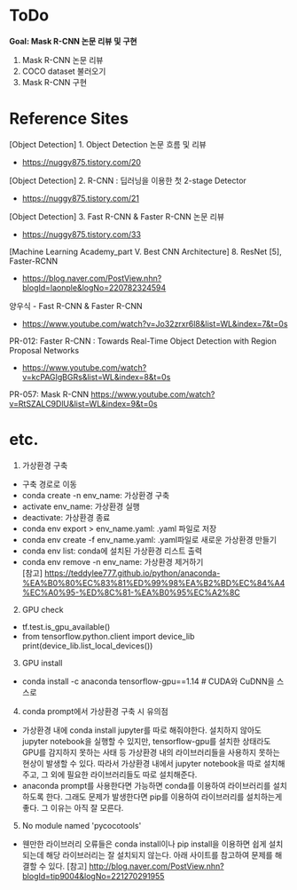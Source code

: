 # ToDo
**Goal: Mask R-CNN 논문 리뷰 및 구현**

1. Mask R-CNN 논문 리뷰
2. COCO dataset 불러오기
3. Mask R-CNN 구현



# Reference Sites
[Object Detection] 1. Object Detection 논문 흐름 및 리뷰
* https://nuggy875.tistory.com/20

[Object Detection] 2. R-CNN : 딥러닝을 이용한 첫 2-stage Detector
* https://nuggy875.tistory.com/21

[Object Detection] 3. Fast R-CNN & Faster R-CNN 논문 리뷰
* https://nuggy875.tistory.com/33

[Machine Learning Academy_part V. Best CNN Architecture] 8. ResNet [5], Faster-RCNN
* https://blog.naver.com/PostView.nhn?blogId=laonple&logNo=220782324594

양우식 - Fast R-CNN & Faster R-CNN
* https://www.youtube.com/watch?v=Jo32zrxr6l8&list=WL&index=7&t=0s

PR-012: Faster R-CNN : Towards Real-Time Object Detection with Region Proposal Networks
* https://www.youtube.com/watch?v=kcPAGIgBGRs&list=WL&index=8&t=0s

PR-057: Mask R-CNN
https://www.youtube.com/watch?v=RtSZALC9DlU&list=WL&index=9&t=0s



# etc.
1. 가상환경 구축
* 구축 경로로 이동
* conda create -n env_name: 가상환경 구축
* activate env_name: 가상환경 실행
* deactivate: 가상환경 종료
* conda env export > env_name.yaml: .yaml 파일로 저장
* conda env create -f env_name.yaml: .yaml파일로 새로운 가상환경 만들기
* conda env list: conda에 설치된 가상환경 리스트 출력
* conda env remove -n env_name: 가상환경 제거하기<br>
[참고] https://teddylee777.github.io/python/anaconda-%EA%B0%80%EC%83%81%ED%99%98%EA%B2%BD%EC%84%A4%EC%A0%95-%ED%8C%81-%EA%B0%95%EC%A2%8C

2. GPU check
* tf.test.is_gpu_available()
* from tensorflow.python.client import device_lib<br>
print(device_lib.list_local_devices())

3. GPU install
* conda install -c anaconda tensorflow-gpu==1.14    # CUDA와 CuDNN을 스스로 

4. conda prompt에서 가상환경 구축 시 유의점
* 가상환경 내에 conda install jupyter를 따로 해줘야한다. 설치하지 않아도 jupyter notebook을 실행할 수 있지만, tensorflow-gpu를 설치한 상태라도 GPU를 감지하지 못하는 사태 등 가상환경 내의 라이브러리들을 사용하지 못하는 현상이 발생할 수 있다. 따라서 가상환경 내에서 jupyter notebook을 따로 설치해주고, 그 외에 필요한 라이브러리들도 따로 설치해준다.
* anaconda prompt를 사용한다면 가능하면 conda를 이용하여 라이브러리를 설치하도록 한다. 그래도 문제가 발생한다면 pip를 이용하여 라이브러리를 설치하는게 좋다. 그 이유는 아직 잘 모른다.

5. No module named 'pycocotools'
* 웬만한 라이브러리 오류들은 conda install이나 pip install을 이용하면 쉽게 설치되는데 해당 라이브러리는 잘 설치되지 않는다. 아래 사이트를 참고하여 문제를 해결할 수 있다.
[참고] http://blog.naver.com/PostView.nhn?blogId=tip9004&logNo=221270291955
